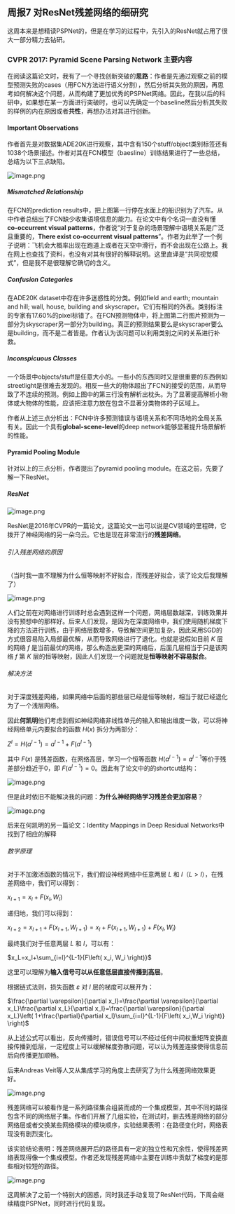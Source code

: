 ## 周报7 对ResNet残差网络的细研究

这周本来是想精读PSPNet的，但是在学习的过程中，先引入的ResNet就占用了很大一部分精力去钻研。

### CVPR 2017: Pyramid Scene Parsing Network 主要内容

在阅读这篇论文时，我有了一个寻找创新突破的**思路**：作者是先通过观察之前的模型预测失败的cases（用FCN方法进行语义分割），然后分析其失败的原因，再思考如何解决这个问题，从而构建了更加优秀的PSPNet网络。因此，在我以后的科研中，如果想在某一方面进行突破时，也可以先确定一个baseline然后分析其失败的样例的内在原因或者**共性**，再想办法对其进行创新。

#### Important Observations

作者首先是对数据集ADE20K进行观察，其中含有150个stuff/object类别标签还有1038个场景描述。作者对其在FCN模型（baesline）训练结果进行了一些总结，总结为以下三点缺陷。

![image.png](image/image-20210913222820-nyj6fzk.png)

##### Mismatched Relationship

在FCN的prediction results中，把上图第一行停在水面上的船识别为了汽车。从中作者总结出了FCN缺少收集语境信息的能力。在论文中有个名词一直没有懂 **co-occurrent visual patterns**，作者说“对于复杂的场景理解中语境关系是广泛且重要的，**There exist co-occurrent visual patterns**”。作者为此举了一个例子说明：飞机会大概率出现在跑道上或者在天空中滑行，而不会出现在公路上。我在网上也查找了资料，也没有对其有很好的解释说明。这里直译是“共同视觉模式”，但是我不是很理解它确切的含义。

##### Confusion Categories

在ADE20K dataset中存在许多迷惑性的分类。例如field and earth; mountain and hill; wall, house, building and skyscraper。它们有相同的外表。类别标注的专家有17.60%的pixel标错了。在FCN预测物体中，将上图第二行图片预测为一部分为skyscraper另一部分为building。真正的预测结果要么是skyscraper要么是building，而不是二者皆是。作者认为该问题可以利用类别之间的关系进行补救。

##### Inconspicuous Classes

一个场景中objects/stuff是任意大小的。一些小的东西同时又是很重要的东西例如streetlight是很难去发现的。相反一些大的物体超出了FCN的接受的范围，从而导致了不连续的预测。例如上图中的第三行没有解析出枕头。为了显著提高解析小物体或大物体的性能，应该把注意力放在包含不显著分类物体的子区域上。

作者从上述三点分析出：FCN中许多预测错误与语境关系和不同场地的全局关系有关。因此一个具有**global-scene-level**的deep network能够显著提升场景解析的性能。

#### Pyramid Pooling Module

针对以上的三点分析，作者提出了pyramid pooling module。在这之前，先要了解一下ResNet。

##### ResNet

![image.png](image/image-20210919194914-4wrfhfq.png)

ResNet是2016年CVPR的一篇论文，这篇论文一出可以说是CV领域的里程碑，它拨开了神经网络的另一朵乌云。它也是现在非常流行的**残差网络**。

###### 引入残差网络的原因

（当时我一直不理解为什么恒等映射不好拟合，而残差好拟合，读了论文后我理解了）

![image.png](image/image-20210919200235-7him4zb.png)

人们之前在对网络进行训练时总会遇到这样一个问题，网络层数越深，训练效果并没有预想中的那样好。后来人们发现，是因为在深度网络中，我们使用随机梯度下降的方法进行训练，由于网络层数增多，导致解空间更加复杂，因此采用SGD的方式很容易陷入局部最优解，从而导致网络进行了退化。也就是说假如目前 $K$ 层的网络 $f$ 是当前最优的网络，那么构造出更深的网络后，后面几层相当于只是该网络 $f$ 第 $K$ 层的恒等映射，因此人们发现一个问题就是**恒等映射不容易拟合**。

###### 解决方法

对于深度残差网络，如果网络中后面的那些层已经是恒等映射，相当于就已经退化为了一个浅层网络。

因此**何凯明**他们考虑到假如神经网络非线性单元的输入和输出维度一致，可以将神经网络单元内要拟合的函数 $H(x)$ 拆分为两部分：

$Z^{l} = H(a^{l-1})=a^{l-1}+F(a^{l-1})$

其中 $F(x)$ 是残差函数，在网络高层，学习一个恒等函数 $H(a^{l-1}) = a^{l-1}$等价于残差部分趋近于0，即 $F(a^{l-1})=0$。因此有了论文中的的shortcut结构：

![image.png](image/image-20210919203210-ilpy8eg.png)

但是此时依旧不能解决我的问题：**为什么神经网络学习残差会更加容易**？

![image.png](image/image-20210919203741-h9ziw8e.png)

后来在何凯明的另一篇论文：Identity Mappings in Deep Residual Networks中找到了相应的解释

###### 数学原理

对于不加激活函数的情况下，我们假设神经网络中任意两层 $L$ 和 $l$（$L>l$），在残差网络中，我们可以得到：

$x_{l+1}=x_{l}+F(x_{l}, W_{l})$

递归地，我们可以得到：

$x_{l+2}=x_{l+1}+F(x_{l+1}, W_{l+1})=x_{l}+F(x_{l+1}, W_{l+1})+F(x_{l}, W_{l})$

最终我们对于任意两层 $L$ 和 $l$，可以有：

$x_L=x_l+\sum_{i=l}^{L-1}{F\left( x_i, W_i \right)}$

这里可以理解为**输入信号可以从任意低层直接传播到高层**。

根据链式法则，损失函数 $\varepsilon$ 对 $l$ 层的梯度可以展开为：

$\frac{\partial \varepsilon}{\partial x_l}=\frac{\partial \varepsilon}{\partial x_L}\frac{\partial x_L}{\partial x_l}=\frac{\partial \varepsilon}{\partial x_L}\left( 1+\frac{\partial}{\partial x_l}\sum_{i=l}^{L-1}{F\left( x_i,W_i \right)} \right)$

从上述公式可以看出，反向传播时，错误信号可以不经过任何中间权重矩阵变换直接传播到低层，一定程度上可以缓解梯度弥散问题，可以认为残差连接使得信息前后向传播更加顺畅。

后来Andreas Veit等人又从集成学习的角度上去研究了为什么残差网络效果更好。

![image.png](image/image-20210919212329-f1g12ap.png)

残差网络可以被看作是一系列路径集合组装而成的一个集成模型，其中不同的路径包含不同的网络层子集。作者们开展了几组实验，在测试时，删去残差网络的部分网络层或者交换某些网络模块的模块顺序，实验结果表明：在路径变化时，网络表现没有剧烈变化。

该实验结论表明：残差网络展开后的路径具有一定的独立性和冗余性，使得残差网络表现得像一个集成模型。作者还发现残差网络中主要在训练中贡献了梯度的是那些相对较短的路径。

![image.png](image/image-20210919213050-6so2gzw.png)

这周解决了之前一个特别大的困惑，同时我还手动复现了ResNet代码，下周会继续精度PSPNet，同时进行代码复现。
